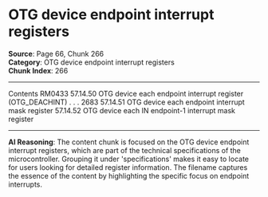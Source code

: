 # OTG device endpoint interrupt registers

**Source**: Page 66, Chunk 266  
**Category**: OTG device endpoint interrupt registers  
**Chunk Index**: 266

---

Contents RM0433
57.14.50 OTG device each endpoint interrupt register (OTG_DEACHINT) . . . 2683
57.14.51 OTG device each endpoint interrupt mask register
57.14.52 OTG device each IN endpoint-1 interrupt mask register

---

**AI Reasoning**: The content chunk is focused on the OTG device endpoint interrupt registers, which are part of the technical specifications of the microcontroller. Grouping it under 'specifications' makes it easy to locate for users looking for detailed register information. The filename captures the essence of the content by highlighting the specific focus on endpoint interrupts.
